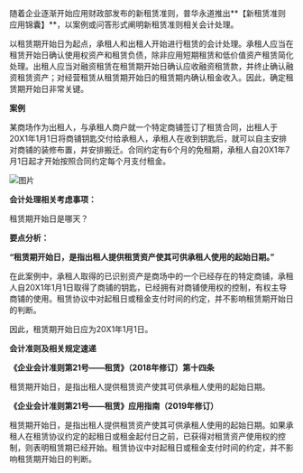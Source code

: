 随着企业逐渐开始应用财政部发布的新租赁准则，普华永道推出**【新租赁准则应用锦囊】**，以案例或问答形式阐明新租赁准则相关会计处理。

以租赁期开始日为起点，承租人和出租人开始进行租赁的会计处理。承租人应当在租赁开始日确认使用权资产和租赁负债，除非应用短期租赁和低价值资产租赁简化处理。出租人应当对融资租赁在租赁期开始日确认应收融资租赁款，并终止确认融资租赁资产；对经营租赁从租赁期开始日的租赁期内确认租金收入。因此，确定租赁期开始日非常关键。

**案例**

某商场作为出租人，与承租人商户就一个特定商铺签订了租赁合同，出租人于20X1年1月1日将商铺钥匙交付给承租人，承租人在收到钥匙后，就可以自主安排对商铺的装修布置，并安排搬迁。合同约定有6个月的免租期，承租人自20X1年7月1日起才开始按照合同约定每个月支付租金。  
  

![图片](https://mmbiz.qpic.cn/mmbiz_png/PQxKQXhW3ibJWHCWQz9ibzHUrd4jtIfdnVMO9RWLr7kQFY6acEpAOHm7kV8gBeZq8bTuyyfO4a5OwlZd5raf3jicg/640?wx_fmt=png&tp=webp&wxfrom=5&wx_lazy=1&wx_co=1)

**会计处理相关考虑事项：**

租赁期开始日是哪天？

**要点分析：**

**“租赁期开始日，是指出租人提供租赁资产使其可供承租人使用的起始日期。”**

在此案例中，承租人取得的已识别资产是商场中的一个已经存在的特定商铺，承租人自20X1年1月1日取得了商铺的钥匙，已经拥有对商铺使用权的控制，有权主导商铺的使用。租赁协议中对起租日或租金支付时间的约定，并不影响租赁期开始日的判断。

因此，租赁期开始日应为20X1年1月1日。

**会计准则及相关规定速递**

**《企业会计准则第21号——租赁》（2018年修订）第十四条**

租赁期开始日，是指出租人提供租赁资产使其可供承租人使用的起始日期。

**《企业会计准则第21号——租赁》应用指南（2019年修订）**

租赁期开始日，是指出租人提供租赁资产使其可供承租人使用的起始日期。如果承租人在租赁协议约定的起租日或租金起付日之前，已获得对租赁资产使用权的控制，则表明租赁期已经开始。租赁协议中对起租日或租金支付时间的约定，并不影响租赁期开始日的判断。
